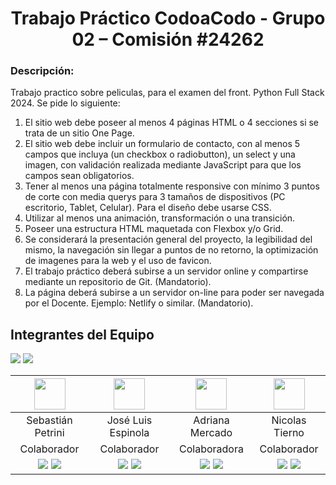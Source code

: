 <h1 align = "center">Trabajo Práctico CodoaCodo - Grupo 02 – Comisión #24262</h1>

<h3>Descripción: </h3>

Trabajo practico sobre peliculas, para el examen del front. Python Full Stack 2024. 
Se pide lo siguiente:
1) El sitio web debe poseer al menos 4 páginas HTML o 4 secciones
si se trata de un sitio One Page.
2) El sitio web debe incluir un formulario de contacto, con al menos 5
campos que incluya (un checkbox o radiobutton), un select y una
imagen, con validación realizada mediante JavaScript para que los
campos sean obligatorios.
3) Tener al menos una página totalmente responsive con mínimo 3
puntos de corte con media querys para 3 tamaños de dispositivos
(PC escritorio, Tablet, Celular). Para el diseño debe usarse CSS.
4) Utilizar al menos una animación, transformación o una transición.
5) Poseer una estructura HTML maquetada con Flexbox y/o Grid.
6) Se considerará la presentación general del proyecto, la
legibilidad del mismo, la navegación sin llegar a puntos de no
retorno, la optimización de imagenes para la web y el uso de
favicon.
7) El trabajo práctico deberá subirse a un servidor online y
compartirse mediante un repositorio de Git. (Mandatorio).
8) La página deberá subirse a un servidor on-line para poder
ser navegada por el Docente. Ejemplo: Netlify o similar.
(Mandatorio).


## Integrantes del Equipo
<a href="https://github.com/cac24262grupo/TP_Front/graphs/contributors" alt="Contributors">
        <img src="https://img.shields.io/github/contributors/cac24262grupo/TP_Front" /></a>
<a href="https://github.com/cac24262grupo/TP_Front/commits/main" alt="Commit activity">
        <img src="https://img.shields.io/github/commit-activity/t/cac24262grupo/TP_Front" /></a>



| <img src="https://avatars.githubusercontent.com/u/129103840?v=4" width=50>  | <img src="https://avatars.githubusercontent.com/u/128165187?v=4" width=50>| <img src="https://avatars.githubusercontent.com/u/128165187?v=4" width=50>| <img src="https://avatars.githubusercontent.com/u/128165187?v=4" width=50>  |   
:-:|:-:|:-:|:-:|
|   Sebastián Petrini    |    José Luis Espinola    |    Adriana Mercado     |    Nicolas Tierno     | 
|       Colaborador      |        Colaborador       |     Colaboradora       |        Colaborador    | 
| <a href="https://github.com/sebapetrini"><img src="https://img.shields.io/badge/github-%23121011.svg?&style=for-the-badge&logo=github&logoColor=white"/></a> <a href="https://www.linkedin.com/in/sebastian-petrini"><img src="https://img.shields.io/badge/linkedin%20-%230077B5.svg?&style=for-the-badge&logo=linkedin&logoColor=white"/></a>| <a href="https://github.com/JoseLuisEspinola"><img src="https://img.shields.io/badge/github-%23121011.svg?&style=for-the-badge&logo=github&logoColor=white"/></a> <a href="https://www.linkedin.com/in/"><img src="https://img.shields.io/badge/linkedin%20-%230077B5.svg?&style=for-the-badge&logo=linkedin&logoColor=white"/></a>| <a href="https://github.com/"><img src="https://img.shields.io/badge/github-%23121011.svg?&style=for-the-badge&logo=github&logoColor=white"/></a> <a href="https://www.linkedin.com/in/mercadoadriana"><img src="https://img.shields.io/badge/linkedin%20-%230077B5.svg?&style=for-the-badge&logo=linkedin&logoColor=white"/></a>| <a href="https://github.com/"><img src="https://img.shields.io/badge/github-%23121011.svg?&style=for-the-badge&logo=github&logoColor=white"/></a> <a href="https://www.linkedin.com/in/"><img src="https://img.shields.io/badge/linkedin%20-%230077B5.svg?&style=for-the-badge&logo=linkedin&logoColor=white"/></a> |
